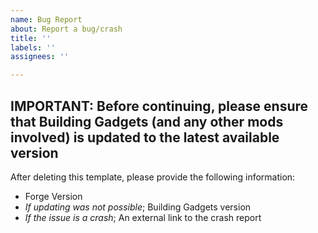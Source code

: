 ```yaml
---
name: Bug Report
about: Report a bug/crash
title: ''
labels: ''
assignees: ''

---
```


**IMPORTANT:** Before continuing, please ensure that Building Gadgets (and any other mods involved) is updated to the latest available version
----------------------------------------------------------------------------
After deleting this template, please provide the following information:
* Forge Version
* *If updating was not possible*; Building Gadgets version
* *If the issue is a crash*; An external link to the crash report
